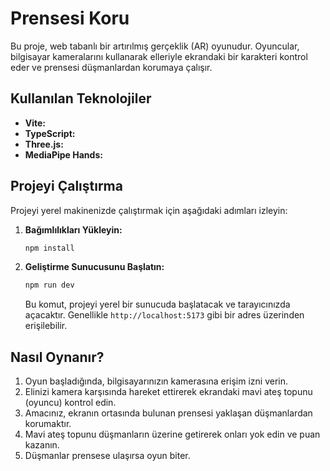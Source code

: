 # Prensesi Koru

Bu proje, web tabanlı bir artırılmış gerçeklik (AR) oyunudur. Oyuncular, bilgisayar kameralarını kullanarak elleriyle ekrandaki bir karakteri kontrol eder ve prensesi düşmanlardan korumaya çalışır.

## Kullanılan Teknolojiler

*   **Vite:** 
*   **TypeScript:** 
*   **Three.js:** 
*   **MediaPipe Hands:**

## Projeyi Çalıştırma

Projeyi yerel makinenizde çalıştırmak için aşağıdaki adımları izleyin:

1.  **Bağımlılıkları Yükleyin:**
    ```bash
    npm install
    ```

2.  **Geliştirme Sunucusunu Başlatın:**
    ```bash
    npm run dev
    ```
    Bu komut, projeyi yerel bir sunucuda başlatacak ve tarayıcınızda açacaktır. Genellikle `http://localhost:5173` gibi bir adres üzerinden erişilebilir.

## Nasıl Oynanır?

1.  Oyun başladığında, bilgisayarınızın kamerasına erişim izni verin.
2.  Elinizi kamera karşısında hareket ettirerek ekrandaki mavi ateş topunu (oyuncu) kontrol edin.
3.  Amacınız, ekranın ortasında bulunan prensesi yaklaşan düşmanlardan korumaktır.
4.  Mavi ateş topunu düşmanların üzerine getirerek onları yok edin ve puan kazanın.
5.  Düşmanlar prensese ulaşırsa oyun biter.